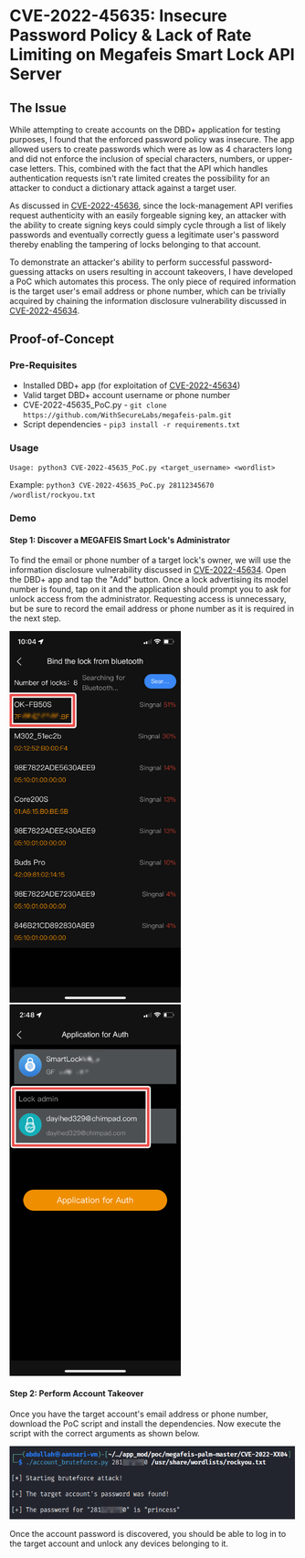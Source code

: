 # CVE-2022-45635: Insecure Password Policy & Lack of Rate Limiting on Megafeis Smart Lock API Server

## The Issue
While attempting to create accounts on the DBD+ application for testing purposes, I found that the enforced password policy was insecure. The app allowed users to create passwords which were as low as 4 characters long and did not enforce the inclusion of special characters, numbers, or upper-case letters. This, combined with the fact that the API which handles authentication requests isn't rate limited creates the possibility for an attacker to conduct a dictionary attack against a target user.

As discussed in [CVE-2022-45636](/CVE-2022-45636), since the lock-management API verifies request authenticity with an easily forgeable signing key, an attacker with the ability to create signing keys could simply cycle through a list of likely passwords and eventually correctly guess a legitimate user's password thereby enabling the tampering of locks belonging to that account.

To demonstrate an attacker's ability to perform successful password-guessing attacks on users resulting in account takeovers, I have developed a PoC which automates this process. The only piece of required information is the target user's email address or phone number, which can be trivially acquired by chaining the information disclosure vulnerability discussed in [CVE-2022-45634](/CVE-2022-45634).

## Proof-of-Concept

### Pre-Requisites

- Installed DBD+ app (for exploitation of [CVE-2022-45634](/CVE-2022-45634)) 
- Valid target DBD+ account username or phone number
- CVE-2022-45635_PoC.py - ```git clone https://github.com/WithSecureLabs/megafeis-palm.git```
- Script dependencies - ```pip3 install -r requirements.txt```

### Usage

```
Usage: python3 CVE-2022-45635_PoC.py <target_username> <wordlist>
```

Example: ```python3 CVE-2022-45635_PoC.py 28112345670 /wordlist/rockyou.txt```

### Demo

#### Step 1: Discover a MEGAFEIS Smart Lock's Administrator

To find the email or phone number of a target lock's owner, we will use the information disclosure vulnerability discussed in [CVE-2022-45634](/CVE-2022-45634). Open the DBD+ app and tap the "Add" button. Once a lock advertising its model number is found, tap on it and the application should prompt you to ask for unlock access from the administrator. Requesting access is unnecessary, but be sure to record the email address or phone number as it is required in the next step.

<img alt="DBD+ App Discovery Screen" src="../screenshots/dbd_app_discovery_screen.png" width="300"><img alt="DBD+ App Permission Request Screen" src="../screenshots/request_permission_screen.png" width="300">

#### Step 2: Perform Account Takeover

Once you have the target account's email address or phone number, download the PoC script and install the dependencies. Now execute the script with the correct arguments as shown below.

<img alt="Password Guessing PoC Execution" src="../screenshots/poc3_execution.png" width="500">

Once the account password is discovered, you should be able to log in to the target account and unlock any devices belonging to it.
